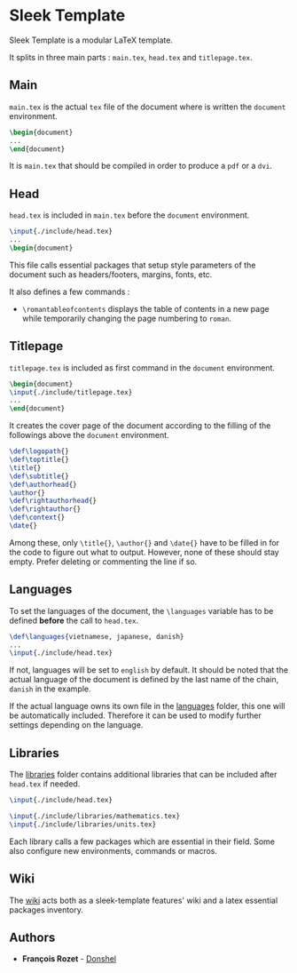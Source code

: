 # Sleek Template

Sleek Template is a modular LaTeX template.

It splits in three main parts : `main.tex`, `head.tex` and `titlepage.tex`.

## Main

`main.tex` is the actual `tex` file of the document where is written the `document` environment.

```latex
\begin{document}
...
\end{document}
```

It is `main.tex` that should be compiled in order to produce a `pdf` or a `dvi`.

## Head

`head.tex` is included in `main.tex` before the `document` environment.

```latex
\input{./include/head.tex}
...
\begin{document}
```

This file calls essential packages that setup style parameters of the document such as headers/footers, margins, fonts, etc.

It also defines a few commands :

* `\romantableofcontents` displays the table of contents in a new page while temporarily changing the page numbering to `roman`.

## Titlepage

`titlepage.tex` is included as first command in the `document` environment.

```latex
\begin{document}
\input{./include/titlepage.tex}
...
\end{document}
```

It creates the cover page of the document according to the filling of the followings above the `document` environment.

```latex
\def\logopath{}
\def\toptitle{}
\title{}
\def\subtitle{}
\def\authorhead{}
\author{}
\def\rightauthorhead{}
\def\rightauthor{}
\def\context{}
\date{}
```

Among these, only `\title{}`, `\author{}` and `\date{}` have to be filled in for the code to figure out what to output. However, none of these should stay empty. Prefer deleting or commenting the line if so.

## Languages

To set the languages of the document, the `\languages` variable has to be defined **before** the call to `head.tex`.

```latex
\def\languages{vietnamese, japanese, danish}
...
\input{./include/head.tex}
```

If not, languages will be set to `english` by default. It should be noted that the actual language of the document is defined by the last name of the chain, `danish` in the example.

If the actual language owns its own file in the [languages](./include/languages/) folder, this one will be automatically included. Therefore it can be used to modify further settings depending on the language.

## Libraries

The [libraries](./include/libraries/) folder contains additional libraries that can be included after `head.tex` if needed.

```latex
\input{./include/head.tex}

\input{./include/libraries/mathematics.tex}
\input{./include/libraries/units.tex}
```

Each library calls a few packages which are essential in their field. Some also configure new environments, commands or macros.

## Wiki

The [wiki](https://github.com/Donshel/sleek-template/wiki) acts both as a sleek-template features' wiki and a latex essential packages inventory.

## Authors

* **François Rozet** - [Donshel](https://github.com/Donshel)
